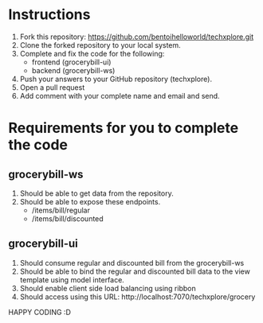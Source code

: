 Instructions
========
  1. Fork this repository:  https://github.com/bentoihelloworld/techxplore.git
  2. Clone the forked repository to your local system.
  3. Complete and fix the code for the following:
		- frontend (grocerybill-ui)
		- backend  (grocerybill-ws)
  4. Push your answers to your GitHub repository (techxplore).
  5. Open a pull request 
  6. Add comment with your complete name and email and send.
  
 Requirements for you to complete the code
 =======
 
 grocerybill-ws
  -------
 1. Should be able to get data from the repository.
 2. Should be able to expose these endpoints.
	- /items/bill/regular
	- /items/bill/discounted
 
 
 grocerybill-ui
 -------
 1. Should consume regular and discounted bill from the grocerybill-ws 
 2. Should be able to bind the regular and discounted bill data to the view template using model interface.
 3. Should enable client side load balancing using ribbon
 4. Should access using this URL: http://localhost:7070/techxplore/grocery

	
HAPPY CODING :D